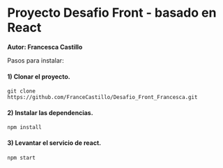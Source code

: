 # Proyecto Desafio Front - basado en React
**Autor: Francesca Castillo**

Pasos para instalar:

#### 1) Clonar el proyecto.
`git clone https://github.com/FranceCastillo/Desafio_Front_Francesca.git`

#### 2) Instalar las dependencias.
`npm install`

#### 3) Levantar el servicio de react.
`npm start`
